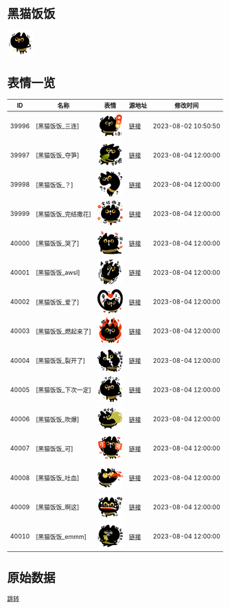 # 黑猫饭饭

<img src="./cover.png" height="60" alt="cover" />

# 表情一览

|ID|名称|表情|源地址|修改时间|
|----|----|----|----|----|
|39996|[黑猫饭饭_三连]|<img src="./pic/039996_%5B黑猫饭饭_三连%5D.png" height="60" alt="三连"/>|[链接](https://i0.hdslb.com/bfs/garb/425d1af0d40ed0ba012904e73d3dedba25847c83.png)|2023-08-02 10:50:50|
|39997|[黑猫饭饭_夺笋]|<img src="./pic/039997_%5B黑猫饭饭_夺笋%5D.png" height="60" alt="夺笋"/>|[链接](https://i0.hdslb.com/bfs/garb/3dfbbaae6382dea5d1ca33019dc7a4ca16444530.png)|2023-08-04 12:00:00|
|39998|[黑猫饭饭_？]|<img src="./pic/039998_%5B黑猫饭饭_？%5D.png" height="60" alt="？"/>|[链接](https://i0.hdslb.com/bfs/garb/9ec6cab4cdda6fcf6fbe4ae1d93cd0e1b26a11b3.png)|2023-08-04 12:00:00|
|39999|[黑猫饭饭_完结撒花]|<img src="./pic/039999_%5B黑猫饭饭_完结撒花%5D.png" height="60" alt="完结撒花"/>|[链接](https://i0.hdslb.com/bfs/garb/14f139d3e687b4093e681dded8a8d9e787aa23d1.png)|2023-08-04 12:00:00|
|40000|[黑猫饭饭_哭了]|<img src="./pic/040000_%5B黑猫饭饭_哭了%5D.png" height="60" alt="哭了"/>|[链接](https://i0.hdslb.com/bfs/garb/866050b08216434e7dcae74242f401330c335730.png)|2023-08-04 12:00:00|
|40001|[黑猫饭饭_awsl]|<img src="./pic/040001_%5B黑猫饭饭_awsl%5D.png" height="60" alt="awsl"/>|[链接](https://i0.hdslb.com/bfs/garb/b9b5b20e0211f5ccfef0bfd7a5ce196df34693d6.png)|2023-08-04 12:00:00|
|40002|[黑猫饭饭_爱了]|<img src="./pic/040002_%5B黑猫饭饭_爱了%5D.png" height="60" alt="爱了"/>|[链接](https://i0.hdslb.com/bfs/garb/ba023a40754f3f655b896ddedb6fdb051afac20d.png)|2023-08-04 12:00:00|
|40003|[黑猫饭饭_燃起来了]|<img src="./pic/040003_%5B黑猫饭饭_燃起来了%5D.png" height="60" alt="燃起来了"/>|[链接](https://i0.hdslb.com/bfs/garb/43927bfb0bfbb93ad7b89ccd9052fdb24663103f.png)|2023-08-04 12:00:00|
|40004|[黑猫饭饭_裂开了]|<img src="./pic/040004_%5B黑猫饭饭_裂开了%5D.png" height="60" alt="裂开了"/>|[链接](https://i0.hdslb.com/bfs/garb/c56d51ab5d1423bc0e643dfc37825ed5725c50c0.png)|2023-08-04 12:00:00|
|40005|[黑猫饭饭_下次一定]|<img src="./pic/040005_%5B黑猫饭饭_下次一定%5D.png" height="60" alt="下次一定"/>|[链接](https://i0.hdslb.com/bfs/garb/f54bf8d357026f33a0d5ed9811f711b96094b440.png)|2023-08-04 12:00:00|
|40006|[黑猫饭饭_吹爆]|<img src="./pic/040006_%5B黑猫饭饭_吹爆%5D.png" height="60" alt="吹爆"/>|[链接](https://i0.hdslb.com/bfs/garb/2b684544cbca8a59811f358324fedc01fc6b3110.png)|2023-08-04 12:00:00|
|40007|[黑猫饭饭_可]|<img src="./pic/040007_%5B黑猫饭饭_可%5D.png" height="60" alt="可"/>|[链接](https://i0.hdslb.com/bfs/garb/5558e6b23bf73195fbd5eafd4efd027ca0b9d1e6.png)|2023-08-04 12:00:00|
|40008|[黑猫饭饭_吐血]|<img src="./pic/040008_%5B黑猫饭饭_吐血%5D.png" height="60" alt="吐血"/>|[链接](https://i0.hdslb.com/bfs/garb/946ee5777bb0ceb13789aab32d80494d67c5ba18.png)|2023-08-04 12:00:00|
|40009|[黑猫饭饭_啊这]|<img src="./pic/040009_%5B黑猫饭饭_啊这%5D.png" height="60" alt="啊这"/>|[链接](https://i0.hdslb.com/bfs/garb/20b086b86f14b3f3dadcdb1b8f317d729f73ccbf.png)|2023-08-04 12:00:00|
|40010|[黑猫饭饭_emmm]|<img src="./pic/040010_%5B黑猫饭饭_emmm%5D.png" height="60" alt="emmm"/>|[链接](https://i0.hdslb.com/bfs/garb/029cd96ee4ca1a4df766dce9841c4e0f28c72eb4.png)|2023-08-04 12:00:00|

# 原始数据

[跳转](./raw.json)

